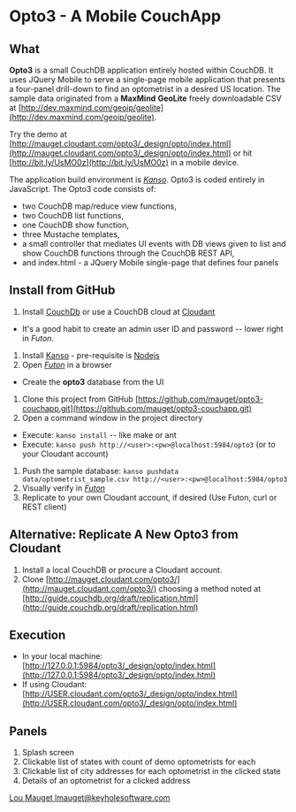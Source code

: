 Opto3 - A Mobile CouchApp 
==========================
What
--------------
**Opto3** is a small CouchDB application entirely hosted within CouchDB. It uses JQuery Mobile to serve a 
single-page mobile application that presents a four-panel drill-down to find an optometrist in 
a desired US location. The sample data originated from a **MaxMind** **GeoLite** freely downloadable CSV at
[http://dev.maxmind.com/geoip/geolite](http://dev.maxmind.com/geoip/geolite).

Try the demo at [http://mauget.cloudant.com/opto3/_design/opto/index.html](http://mauget.cloudant.com/opto3/_design/opto/index.html)
or hit [http://bit.ly/UsMO0z](http://bit.ly/UsMO0z) in a mobile device.

The application build environment is [*Kanso*](http://kan.so/). Opto3 is coded entirely
in JavaScript. The Opto3 code consists of:

* two CouchDB map/reduce view functions,
* two CouchDB list functions,
* one CouchDB show function,
* three Mustache templates,
* a small controller that mediates UI events with DB views given to list and show CouchDB functions through the CouchDB REST API,
* and index.html - a JQuery Mobile single-page that defines four panels

Install from GitHub
-------------------
1. Install [CouchDb](http://couchdb.apache.org/) or use a CouchDB cloud at [Cloudant](https://cloudant.com/)
  * It's a good habit to create an admin user ID and password -- lower right in *Futon*.
1. Install [Kanso](http://kan.so/) - pre-requisite is [Nodejs](http://nodejs.org/)
1. Open [*Futon*](http://127.0.0.1:5984/_utils/) in a browser
  * Create the **opto3** database from the UI
1. Clone this project from GitHub [https://github.com/mauget/opto3-couchapp.git](https://github.com/mauget/opto3-couchapp.git)
1. Open a command window in the project directory
  * Execute: `kanso install` -- like make or ant
  * Execute: `kanso push http://<user>:<pw>@localhost:5984/opto3` (or to your Cloudant account)
1. Push the sample database: `kanso pushdata data/optometrist_sample.csv http://<user>:<pw>@localhost:5984/opto3`
1. Visually verify in [*Futon*](http://127.0.0.1:5984/_utils/)
1. Replicate to your own Cloudant account, if desired (Use Futon, curl or REST client) 
  
Alternative: Replicate A New Opto3 from Cloudant
------------------------------------
1. Install a local CouchDB or procure a Cloudant account. 
1. Clone [http://mauget.cloudant.com/opto3/](http://mauget.cloudant.com/opto3/) choosing a method noted 
at [http://guide.couchdb.org/draft/replication.html](http://guide.couchdb.org/draft/replication.html)

Execution
-----------
* In your local machine: [http://127.0.0.1:5984/opto3/_design/opto/index.html](http://127.0.0.1:5984/opto3/_design/opto/index.html)
* If using Cloudant: [http://USER.cloudant.com/opto3/_design/opto/index.html](http://USER.cloudant.com/opto3/_design/opto/index.html)
	
Panels
------------
1. Splash screen
1. Clickable list of states with count of demo optometrists for each
1. Clickable list of city addresses for each optometrist in the clicked state
1. Details of an optometrist for a clicked address

[Lou Mauget lmauget@keyholesoftware.com](mailto:lmauget@keyholesoftware.com)
